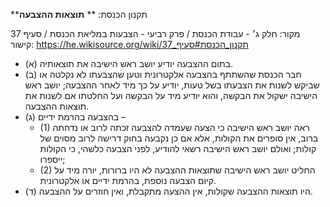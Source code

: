 **תקנון הכנסת: **
**תוצאות ההצבעה**

מקור: חלק ג׳ - עבודת הכנסת / פרק רביעי - הצבעות במליאת הכנסת / סעיף 37
קישור: https://he.wikisource.org/wiki/תקנון_הכנסת#סעיף_37

 * (א) בתום ההצבעה יודיע יושב ראש הישיבה את תוצאותיה.
 * (ב) חבר הכנסת שהשתתף בהצבעה אלקטרונית וטען שהצבעתו לא נקלטה או שביקש לשנות את הצבעתו בשל טעות, יודיע על כך מיד לאחר ההצבעה; יושב ראש הישיבה ישקול את הבקשה, והוא יודיע מיד על הבקשה ועל החלטתו אם לשנות את תוצאות ההצבעה.
 * (ג) בהצבעה בהרמת ידיים –
   * (1) ראה יושב ראש הישיבה כי הצעה שעמדה להצבעה זכתה לרוב או נדחתה ברוב, אין סופרים את הקולות, אלא אם כן נקבעה בחוק דרישה לרוב מסוים של קולות; ואולם יושב ראש הישיבה רשאי להודיע, לפני הצבעה כלשהי, כי הקולות ייספרו;
   * (2) החליט יושב ראש הישיבה שתוצאות ההצבעה לא היו ברורות, יורה מיד על קיום הצבעה נוספת, בהרמת ידיים או אלקטרונית.
 * (ד) היו תוצאות ההצבעה שקולות, אין ההצעה מתקבלת, ואין חוזרים על ההצבעה.